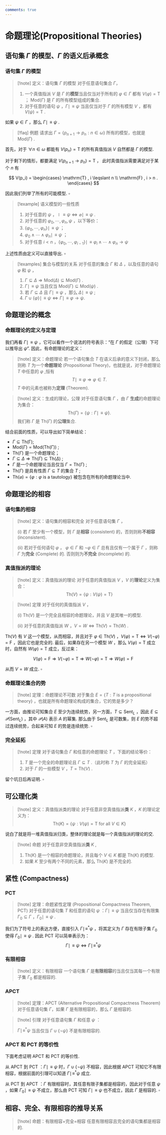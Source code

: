 ```yaml
---
comments: true
---
```


# 命题理论(Propositional Theories)

## 语句集 $\Gamma$ 的模型、$\Gamma$ 的语义后承概念
### 语句集 $\Gamma$ 的模型

>[!note] 定义：语句集 $\Gamma$ 的模型
>对于任意语句集合 $\Gamma$，
>
> 1. 一个真值指派 $V$ 是 $\Gamma$ 的**模型**当且仅当对于所有的 $\varphi\in \Gamma$ 都有 $V(\varphi) = \mathrm{T}$  ； $\mathrm{Mod}(\Gamma)$ 是 $\Gamma$ 的所有模型组成的集合.
> 2. 对于任意的语句 $\psi$ ，$\Gamma \mid\!\equiv \psi$ 当且仅当对于 $\Gamma$ 的所有模型 $V$ ，都有 $V(\psi)= \mathrm{T}$ .

如果 $\psi\in \Gamma$ ，那么 $\Gamma \mid\!\equiv \psi$ .

>[!faq] 例题
>请求出 $\Gamma = \left\lbrace p_{n+1}\to p_n : n\in \omega \right\rbrace$ 所有的模型，也就是 $\mathrm{Mod}(\Gamma)$ .

首先，对于 $\forall n \in \omega$ 都能有 $V(p_n) = \mathrm{T}$ 的所有真值指派 $V$ 自然都是 $\Gamma$ 的模型.

对于剩下的情形，都要满足 $V(p_{n+1}\to p_n) = \mathrm{T}$ ， 此时真值指派需要满足对于某个 $n$ 有

$$
V(p_i) = 
\begin{cases}
\mathrm{T} , i \leqslant n \\
\mathrm{F} , i > n .
\end{cases}
$$

因此我们列举了所有的可能模型. $\square$

>[!example] 语义模型的一些性质
>1. 对于任意的 $\psi$ ，$\mid\!\equiv\psi \iff \varnothing \mid\!\equiv \psi$ .
>2. 对于任意的 $\varphi_0,\cdots,\varphi_n,\psi$ ，以下等价：
>	1. $\left\lbrace \varphi_0,\cdots,\varphi_n \right\rbrace \mid\!\equiv \psi$ ；
>	2. $\varphi_0 \land \cdots \land \varphi_n \mid\!\equiv \psi$ ；
>	3. 对于任意 $i<n$ ，$\left\lbrace \varphi_0,\cdots,\varphi_{i-1} \right\rbrace \mid\!\equiv \varphi_i \land \cdots \land \varphi_n \to \psi$

上述性质由定义可以直接导出. $\square$

>[!examples] 集合与模型的关系
>对于任意的集合 $\Gamma$ 和 $\Delta$ ，以及任意的语句 $\varphi$ 和 $\psi$ ，
>
> 1. $\Gamma \subseteq \Delta \Rightarrow \mathrm{Mod}(\Delta) \subseteq \mathrm{Mod}(\Gamma)$ .
> 2. $\Gamma \mid\!\equiv \psi$ 当且仅当 $\mathrm{Mod}(\Gamma) \subseteq \mathrm{Mod}(\psi)$ .
> 3. 若 $\Gamma \subseteq \Delta$ 且 $\Gamma \mid\!\equiv \psi$ ，那么 $\Delta \mid\!\equiv \psi$ ;
> 4. $\Gamma \cup \left\lbrace \varphi \right\rbrace \mid\!\equiv \psi\iff \Gamma \mid\!\equiv \varphi \to \psi$.

## 命题理论的概念
### 命题理论的定义与定理
我们再看 $\Gamma \mid\!\equiv \psi$ ，它可以看作一个说法的符号表示：“在 $\Gamma$ 的假定（公理）下可以推导出 $\psi$”. 因此，有命题理论的定义：

>[!note] 定义：命题理论
>若一个语句集合 $T$ 在语义后承的意义下封闭，那么则称 $T$ 为一个**命题理论** (Propositional Theory)，也就是说，对于命题理论 $T$ 中任意的 $\varphi$ ,恒有
> $$ T \mid\!\equiv \varphi \Rightarrow \varphi\in T. $$
> $T$ 中的元素也被称为**定理** (Theorem).

>[!note] 定义：生成的理论，公理
>对于任意语句集 $\Gamma$ ，由 $\Gamma$ **生成**的命题理论为集合：
>$$ \mathrm{Th}(\Gamma) = \left\lbrace \psi: \Gamma \mid\!\equiv \psi \right\rbrace .$$
>我们称 $\Gamma$ 是 $\mathrm{Th}(\Gamma)$ 的**公理**集合.

结合前面的性质，可以导出如下简单结论：

- $\Gamma \subseteq \mathrm{Th(\Gamma)}$;
- $\mathrm{Mod}(\Gamma) = \mathrm{Mod}(\mathrm{Th}(\Gamma))$ ;
- $\mathrm{Th}(\Gamma)$ 是一个命题理论；
- $\Gamma \subseteq \Delta \Rightarrow \mathrm{Th}(\Gamma)\subseteq \mathrm{Th}(\Delta)$ ;
- $\Gamma$ 是一个命题理论当且仅当 $\Gamma= \mathrm{Th}(\Gamma)$ ;
- $\mathrm{Th}(\Gamma)$ 是具有性质 $\Gamma \subseteq T$ 的集合 $T$ ;
- $\mathrm{Th}(\varnothing) = \left\lbrace \varphi: \varphi \text{ is a tautology} \right\rbrace$ 被包含在所有的命题理论当中.


## 命题理论的相容
### 语句集的相容

>[!note] 定义：语句集的相容和完全
>对于任意语句集 $\Gamma$ ，
>
>(i) 若 $\Gamma$ 至少有一个模型，则 $\Gamma$ 是**相容** (consistent) 的，否则则称**不相容** (inconsistent).
>
>(ii) 若对于任何语句 $\varphi$ ， $\varphi\in\Gamma$ 和 $\neg\varphi\in \Gamma$ 总有且仅有一个属于 $\Gamma$ ，则称 $\Gamma$ 为**完全** (Complete) 的. 否则则为**不完全** (Incomplete) 的.

### 真值指派的理论

>[!note] 定义：真值指派的理论
>对于任意的真值指派 $V$ ，$V$ 的**理论**定义为集合：
>$$ \mathrm{Th}(V) = \left\lbrace \psi: V(\psi)=\mathrm{T} \right\rbrace $$
>


>[!note] 定理
>对于任何的真值指派 $V$ ，
>
>(i) $\mathrm{Th}(V)$ 是一个完全且相容的命题理论，并且 $V$ 是其唯一的模型.
>
>(ii) 对于任意的真值指派 $W$ ，$V=W\iff \mathrm{Th}(V) = \mathrm{Th}(W)$ .

$\mathrm{Th}(V)$ 有 $V$ 这一个模型，从而相容，并且对于 $\varphi\in \mathrm{Th}(V)$ ，$V(\varphi) = \mathrm{T} \iff V(\neg\varphi) = \mathrm{F}$ ，因此它也是完全的.
最后，如果存在另一个模型 $W$ ，那么 $V(\varphi)=\mathrm{T}$ 成立时，自然有 $W(\varphi) = \mathrm{T}$ 成立，反过来：

$$
V(\varphi)=\mathrm{F} \Rightarrow V(\neg \varphi)=\mathrm{T}\Rightarrow W(\neg \varphi) = \mathrm{T} \Rightarrow W(\varphi) =\mathrm{F}
$$

从而 $V=W$ 成立. $\square$


### 命题理论集合的势

>[!note] 定理：命题理论不可数
>对于集合 $E =\left\lbrace T: T \text{ is a propositional theory} \right\rbrace$ ，也就是所有命题理论构成的集合，它的势是多少？

一方面，由推论可知集合 $E$ 至少为连续统势，另一方面，$T \subseteq \mathrm{Sent}_L$ ，因此 $E \subseteq \mathcal{P}(\mathrm{Sent}_L)$ ，其中 $\mathcal{P}(A)$ 表示 $A$ 的幂集. 那么由于 $\mathrm{Sent}_L$ 是可数集，则 $E$ 的势不超过连续统势，合起来可知 $E$ 的势是连续统势. $\square$
### 完全延拓
>[!note] 定理
>对于语句集合 $\Gamma$ 和任意的命题理论 $T$ ，下面的结论等价：
>1. $T$ 是一个完全的命题理论且 $\Gamma\subseteq T$ .（此时称 $T$ 为 $\Gamma$ 的完全延拓）
>2. 对于 $\Gamma$ 的一些模型 $V$ ，$T=\mathrm{Th}(V)$ .

留个坑日后再证明. $\square$

## 可公理化类
>[!note] 定义：真值指派类的理论
>对于任意非空真值指派**类** $K$ ，$K$ 的理论定义为：
>$$ \mathrm{Th}(K) = \left\lbrace \psi: V(\psi)=\mathrm{T} \text{ for all } V\in K\right\rbrace $$

说白了就是将一堆真值指派归类，整体的理论就是每一个真值指派的理论的交.

>[!note] 命题
>对于任意非空真值指派**类** $K$ ,
>1. $\mathrm{Th}(K)$ 是一个相容的命题理论，并且每个 $V\in K$ 都是 $\mathrm{Th}(K)$ 的模型.
>2. 如果 $K$ 至少有两个不同的元素，那么 $\mathrm{Th}(K)$ 是不完全的.

## 紧性 (Compactness)
### PCT
>[!note] 定理：命题紧性定理 (Propositional Compactness Theorem, PCT)
>对于任意的语句集 $T$ 和任意的语句 $\psi$ ：$\Gamma\mid\!\equiv \psi$ 当且仅当存在有限集 $\Gamma_0 \subseteq \Gamma$ ，$\Gamma_0 \mid\!\equiv \psi$ .

我们为了符号上的表达方便，直接引入 $\Gamma\mid\!\equiv^* \psi$ ，将其定义为 $\Gamma$ 存在有限子集 $\Gamma_0$ 使得 $\Gamma_0\mid\!\equiv \psi$ . 因此 PCT 可以简单表示为：
$$
\Gamma\mid\!\equiv \psi \iff \Gamma\mid\!\equiv^* \psi
$$

### 有限相容
>[!note] 定义：有限相容
>一个语句集 $\Gamma$ 是**有限相容**的当且仅当其每一个有限子集 $\Gamma_0$ 都是相容的.


### APCT

>[!note] 定理：APCT (Alternative Propositional Compactness Theorem)
>对于任意语句集 $\Gamma$，如果 $\Gamma$ 是有限相容的，那么 $\Gamma$ 是相容的.

>[!note] 引理
>对于任意语句集 $\Gamma$ 和任意 $\psi$ ：
>
>$\Gamma\mid\!\equiv^* \psi$ 当且仅当 $\Gamma\cup \left\lbrace \neg \psi \right\rbrace$ 不是有限相容的.

### APCT 和 PCT 的等价性
下面考虑证明 APCT 和 PCT 的等价性.

从 APCT 到 PCT ：$\Gamma\mid\!\equiv \psi$ 时，$\Gamma\cup \left\lbrace \neg \psi \right\rbrace$ 不相容，因此根据 APCT 可知它不有限相容，根据前面的引理可以知道 $\Gamma\mid\!\equiv^* \psi$ 成立.

从 PCT 到 APCT ：$\Gamma$ 有限相容时，其任意有限子集都是相容的，因此对于任意 $\psi$ ，如果 $\Gamma_0\mid\!\equiv \psi$ 不成立，那么由 PCT 可知 $\Gamma\mid\!\equiv \psi$ 也不成立，因此 $\Gamma$ 是相容的. $\square$ 

## 相容、完全、有限相容的推导关系

>[!note] 命题：有限相容+完全=相容
>任意有限相容且完全的语句集都是相容的.
